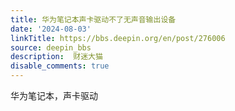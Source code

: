```yaml
---
title: 华为笔记本声卡驱动不了无声音输出设备
date: '2024-08-03'
linkTitle: https://bbs.deepin.org/en/post/276006
source: deepin_bbs
description:  财迷大猫 
disable_comments: true
---
```

华为笔记本，声卡驱动
